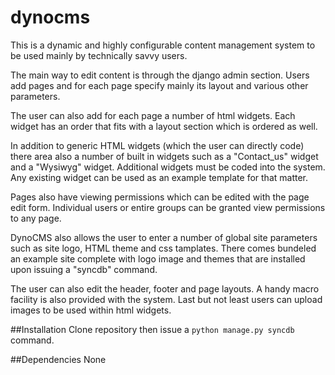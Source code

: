 # dynocms
This is a dynamic and highly configurable content management system to be used mainly by technically savvy users.

The main way to edit content is through the django admin section. Users add pages and for each page specify mainly its layout and various other parameters. 

The user can also add for each page a number of html widgets. Each widget has an order that fits with a layout section which is ordered as well.

In addition to generic HTML widgets (which the user can directly code) there area also a number of built in widgets such as a "Contact_us" widget and a "Wysiwyg" widget. Additional widgets must be coded into the system. Any existing widget can be used as an example template for that matter.

Pages also have viewing permissions which can be edited with the page edit form. Individual users or entire groups can be granted view permissions to any page.

DynoCMS also allows the user to enter a number of global site parameters such as site logo, HTML theme and css tamplates. There comes bundeled an example site complete with logo image and themes that are installed upon issuing a "syncdb" command.

The user can also edit the header, footer and page layouts. A handy macro facility is also provided with the system. Last but not least users can upload images to be used within html widgets.

##Installation
Clone repository then issue a `python manage.py syncdb` command.

##Dependencies
None